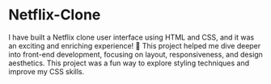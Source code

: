 # Netflix-Clone
I have built a Netflix clone user interface using HTML and CSS, and it was an exciting and enriching experience! 🚀 This project helped me dive deeper into front-end development, focusing on layout, responsiveness, and design aesthetics. This project was a fun way to explore styling techniques and improve my CSS skills.
